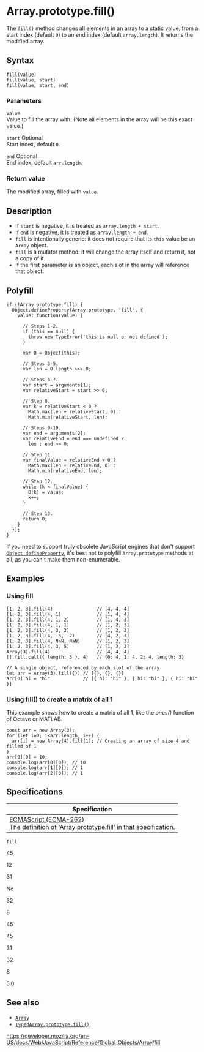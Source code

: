 # Array.prototype.fill()

The `fill()` method changes all elements in an array to a static value, from a start index (default `0`) to an end index (default `array.length`). It returns the modified array.

## Syntax

    fill(value)
    fill(value, start)
    fill(value, start, end)

### Parameters

`value`  
Value to fill the array with. (Note all elements in the array will be this exact value.)

`start` <span class="badge inline optional">Optional</span>  
Start index, default `0`.

`end` <span class="badge inline optional">Optional</span>  
End index, default `arr.length`.

### Return value

The modified array, filled with `value`.

## Description

-   If `start` is negative, it is treated as `array.length + start`.
-   If `end` is negative, it is treated as `array.length + end`.
-   `fill` is intentionally generic: it does not require that its `this` value be an `Array` object.
-   `fill` is a mutator method: it will change the array itself and return it, not a copy of it.
-   If the first parameter is an object, each slot in the array will reference that object.

## Polyfill

    if (!Array.prototype.fill) {
      Object.defineProperty(Array.prototype, 'fill', {
        value: function(value) {

          // Steps 1-2.
          if (this == null) {
            throw new TypeError('this is null or not defined');
          }

          var O = Object(this);

          // Steps 3-5.
          var len = O.length >>> 0;

          // Steps 6-7.
          var start = arguments[1];
          var relativeStart = start >> 0;

          // Step 8.
          var k = relativeStart < 0 ?
            Math.max(len + relativeStart, 0) :
            Math.min(relativeStart, len);

          // Steps 9-10.
          var end = arguments[2];
          var relativeEnd = end === undefined ?
            len : end >> 0;

          // Step 11.
          var finalValue = relativeEnd < 0 ?
            Math.max(len + relativeEnd, 0) :
            Math.min(relativeEnd, len);

          // Step 12.
          while (k < finalValue) {
            O[k] = value;
            k++;
          }

          // Step 13.
          return O;
        }
      });
    }

If you need to support truly obsolete JavaScript engines that don't support [`Object.defineProperty`](../object/defineproperty), it's best not to polyfill `Array.prototype` methods at all, as you can't make them non-enumerable.

## Examples

### Using fill

    [1, 2, 3].fill(4)                // [4, 4, 4]
    [1, 2, 3].fill(4, 1)             // [1, 4, 4]
    [1, 2, 3].fill(4, 1, 2)          // [1, 4, 3]
    [1, 2, 3].fill(4, 1, 1)          // [1, 2, 3]
    [1, 2, 3].fill(4, 3, 3)          // [1, 2, 3]
    [1, 2, 3].fill(4, -3, -2)        // [4, 2, 3]
    [1, 2, 3].fill(4, NaN, NaN)      // [1, 2, 3]
    [1, 2, 3].fill(4, 3, 5)          // [1, 2, 3]
    Array(3).fill(4)                 // [4, 4, 4]
    [].fill.call({ length: 3 }, 4)   // {0: 4, 1: 4, 2: 4, length: 3}

    // A single object, referenced by each slot of the array:
    let arr = Array(3).fill({}) // [{}, {}, {}]
    arr[0].hi = "hi"            // [{ hi: "hi" }, { hi: "hi" }, { hi: "hi" }]

### Using fill() to create a matrix of all 1

This example shows how to create a matrix of all 1, like the _ones()_ function of Octave or MATLAB.

    const arr = new Array(3);
    for (let i=0; i<arr.length; i++) {
      arr[i] = new Array(4).fill(1); // Creating an array of size 4 and filled of 1
    }
    arr[0][0] = 10;
    console.log(arr[0][0]); // 10
    console.log(arr[1][0]); // 1
    console.log(arr[2][0]); // 1

## Specifications

<table><thead><tr class="header"><th>Specification</th></tr></thead><tbody><tr class="odd"><td><a href="https://tc39.es/ecma262/#sec-array.prototype.fill">ECMAScript (ECMA-262)<br />
<span class="small">The definition of 'Array.prototype.fill' in that specification.</span></a></td></tr></tbody></table>

`fill`

45

12

31

No

32

8

45

45

31

32

8

5.0

## See also

-   [`Array`](../array)
-   [`TypedArray.prototype.fill()`](../typedarray/fill)

<a href="https://developer.mozilla.org/en-US/docs/Web/JavaScript/Reference/Global_Objects/Array/fill" class="_attribution-link">https://developer.mozilla.org/en-US/docs/Web/JavaScript/Reference/Global_Objects/Array/fill</a>
